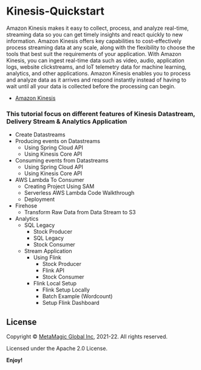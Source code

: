 # Kinesis-Quickstart

Amazon Kinesis makes it easy to collect, process, and analyze real-time, streaming data so you can get timely insights and react quickly to new information. Amazon Kinesis offers key capabilities to cost-effectively process streaming data at any scale, along with the flexibility to choose the tools that best suit the requirements of your application. With Amazon Kinesis, you can ingest real-time data such as video, audio, application logs, website clickstreams, and IoT telemetry data for machine learning, analytics, and other applications. Amazon Kinesis enables you to process and analyze data as it arrives and respond instantly instead of having to wait until all your data is collected before the processing can begin.

- [Amazon Kinesis](https://aws.amazon.com/kinesis/)

### This tutorial focus on different features of Kinesis Datastream, Delivery Stream & Analytics Application

- Create Datastreams
- Producing events on Datastreams
    - Using Spring Cloud API
    - Using Kinesis Core API
- Consuming events from Datastreams
    - Using Spring Cloud API
    - Using Kinesis Core API
- AWS Lambda To Consumer
    - Creating Project Using SAM
    - Serverless AWS Lambda Code Walkthrough
    - Deployment
- Firehose
    - Transform Raw Data from Data Stream to S3
- Analytics
    - SQL Legacy 
        - Stock Producer
        - SQL Legacy
        - Stock Consumer
    - Stream Application
        - Using Flink
            - Stock Producer
            - Flink API 
            - Stock Consumer
        - Flink Local Setup
            - Flink Setup Locally
            - Batch Example (Wordcount)
            - Setup Flink Dashboard
    


    
 ## License  

Copyright © [MetaMagic Global Inc](http://www.metamagicglobal.com/), 2021-22.  All rights reserved.

Licensed under the Apache 2.0 License.

**Enjoy!**

    

